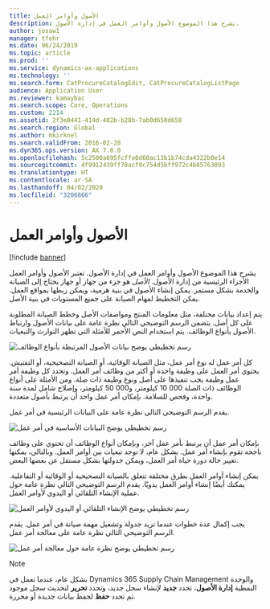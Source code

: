 ```yaml
---
title: الأصول وأوامر العمل
description: يشرح هذا الموضوع الأصول وأوامر العمل في إدارة الأصول.
author: josaw1
manager: tfehr
ms.date: 06/24/2019
ms.topic: article
ms.prod: ''
ms.service: dynamics-ax-applications
ms.technology: ''
ms.search.form: CatProcureCatalogEdit, CatProcureCatalogListPage
audience: Application User
ms.reviewer: kamaybac
ms.search.scope: Core, Operations
ms.custom: 2214
ms.assetid: 2f3e0441-414d-402b-b28b-7ab0d650d658
ms.search.region: Global
ms.author: mkirknel
ms.search.validFrom: 2016-02-28
ms.dyn365.ops.version: AX 7.0.0
ms.openlocfilehash: 5c2500a695fcffe0d60ac13b1b74cda4322b0e14
ms.sourcegitcommit: 4f9912439ff78acf0c754d5bff972c4b85763093
ms.translationtype: HT
ms.contentlocale: ar-SA
ms.lasthandoff: 04/02/2020
ms.locfileid: "3206866"
---
```

# <a name="assets-and-work-orders"></a>الأصول وأوامر العمل

[!include [banner](../../includes/banner.md)]

 

يشرح هذا الموضوع الأصول وأوامر العمل في إدارة الأصول. تعتبر الأصول وأوامر العمل الأجزاء الرئيسية من إدارة الأصول. *الأصل* هو جزء من جهاز أو جهاز يحتاج إلى الصيانة والخدمة بشكل مستمر. يمكن إنشاء الأصول في بنية هرمية، ويمكن ربطها بمواقع العمل. يمكن التخطيط لمهام الصيانة على جميع المستويات في بنية الأصل.

يتم إعداد بيانات مختلفة، مثل معلومات المنتج ومواصفات الأصل وخطط الصيانة المطلوبة على كل أصل. يتضمن الرسم التوضيحي التالي نظرة عامة على بيانات الأصول وارتباط الأصول بأنواع الوظائف. يتم استخدام النص الأحمر للأمثلة التي تظهر التوارث والتبعيات.

![رسم تخطيطي يوضح بيانات الأصول المرتبطة بأنواع الوظائف](media/05-overview-image.png)

كل أمر عمل له نوع أمر عمل، مثل الصيانة الوقائية، أو الصيانة التصحيحية، أو التفتيش. يحتوي أمر العمل على وظيفة واحدة أو أكثر من وظائف أمر العمل. وتحدد كل وظيفة أمر عمل وظيفة يجب تنفيذها على أصل ونوع وظيفة ذات صلة. ومن الأمثلة على أنواع الوظائف ذات الصلة 000 10 كيلومتر، و000 50 كيلومتر، وإصلاح شامل لمدة سنة واحدة، وفحص للسلامة. بإمكان أمر عمل واحد أن يرتبط بأصول متعددة.

يقدم الرسم التوضيحي التالي نظرة عامة على البيانات الرئيسية في أمر عمل.

![رسم تخطيطي يوضح البيانات الأساسية في أمر عمل](media/06-overview-image.png)

بإمكان أمر عمل أن يرتبط بأمر عمل آخر، وبإمكان أنواع الوظائف أن تحتوي على وظائف ناجحة تقوم بإنشاء أمر عمل. بشكل عام، لا توجد تبعيات بين أوامر العمل. وبالتالي، يمكنها تغيير حالة دورة حياة أمر العمل، ويمكن جدولتها بشكل مستقل عن بعضها البعض.

يمكن إنشاء أوامر العمل بطرق مختلفة تتعلق بالصيانة التصحيحية أو الوقائية أو التفاعلية. يمكنك أيضًا إنشاء أوامر العمل يدويًا. يقدم الرسم التوضيحي التالي نظرة عامة حول عملية الإنشاء التلقائي أو اليدوي لأوامر العمل.

![رسم تخطيطي يوضح الإنشاء التلقائي أو اليدوي لأوامر العمل](media/07-overview-image.png)

يجب إكمال عدة خطوات عندما تريد جدولة وتشغيل مهمة صيانة في أمر عمل. يقدم الرسم التوضيحي التالي نظرة عامة على معالجة أمر عمل.

![رسم تخطيطي يوضح نظرة عامة حول معالجة أمر عمل](media/08-overview-image.png)

> [!NOTE]
> بشكل عام، عندما تعمل في Dynamics 365 Supply Chain Management والوحدة النمطية **إدارة الأصول**، تحدد **جديد** لإنشاء سجل جديد، وتحدد **تحرير** لتحديث سجل موجود ثم تحدد **حفظ** لحفظ بيانات جديدة أو محررة.
